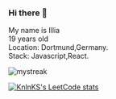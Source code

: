 ### Hi there 👋

My name is Illia <br>
19 years old <br>
Location: Dortmund,Germany. <br>
Stack: Javascript,React. <br>

<img src="https://github-readme-streak-stats.herokuapp.com/?user=smkjs&theme=tokyonight" alt="mystreak"/>


[![KnlnKS's LeetCode stats](https://leetcode-stats-six.vercel.app/api?username=smk08)](https://github.com/smkjs/github-readme)
